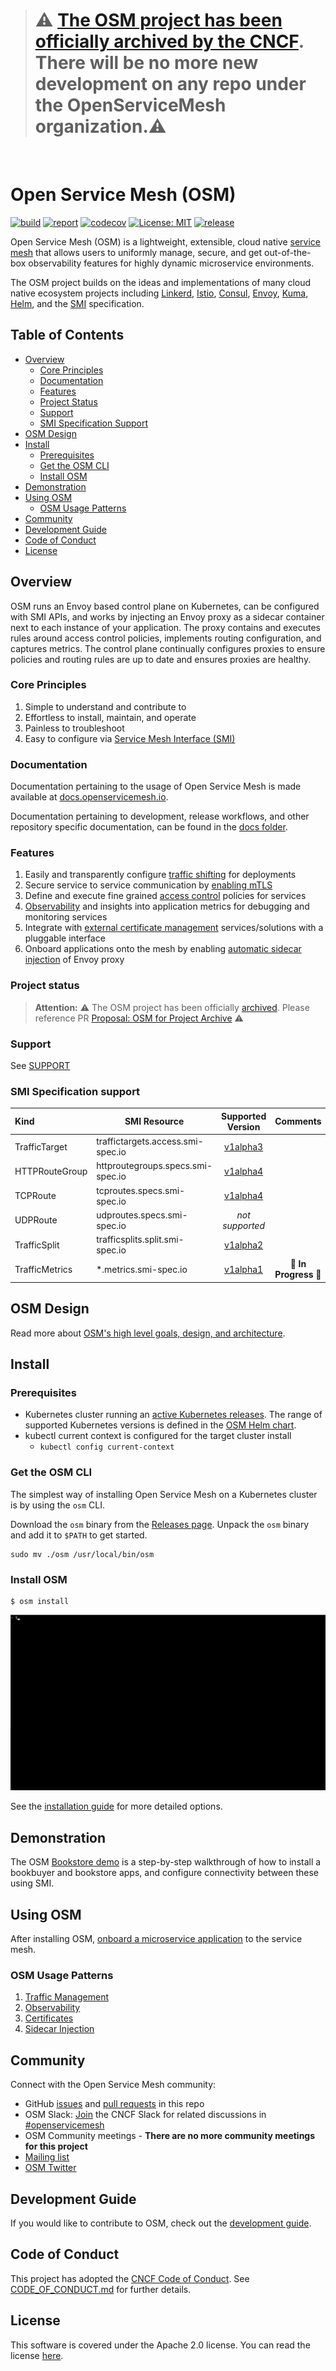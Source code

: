 > # ⚠️ [The OSM project has been officially archived by the CNCF](https://github.com/cncf/toc/pull/1044). There will be no more new development on any repo under the OpenServiceMesh organization.⚠️

<br>

# Open Service Mesh (OSM)

[![build](https://github.com/openservicemesh/osm/workflows/Go/badge.svg)](https://github.com/openservicemesh/osm/actions?query=workflow%3AGo)
[![report](https://goreportcard.com/badge/github.com/openservicemesh/osm)](https://goreportcard.com/report/github.com/openservicemesh/osm)
[![codecov](https://codecov.io/gh/openservicemesh/osm/branch/main/graph/badge.svg)](https://codecov.io/gh/openservicemesh/osm)
[![License: MIT](https://img.shields.io/badge/License-MIT-yellow.svg)](https://github.com/openservicemesh/osm/blob/main/LICENSE)
[![release](https://img.shields.io/github/release/openservicemesh/osm/all.svg)](https://github.com/openservicemesh/osm/releases)

Open Service Mesh (OSM) is a lightweight, extensible, cloud native [service mesh][1] that allows users to uniformly manage, secure, and get out-of-the-box observability features for highly dynamic microservice environments.

The OSM project builds on the ideas and implementations of many cloud native ecosystem projects including [Linkerd](https://github.com/linkerd/linkerd), [Istio](https://github.com/istio/istio), [Consul](https://github.com/hashicorp/consul), [Envoy](https://github.com/envoyproxy/envoy), [Kuma](https://github.com/kumahq/kuma), [Helm](https://github.com/helm/helm), and the [SMI](https://github.com/servicemeshinterface/smi-spec) specification.

## Table of Contents

- [Overview](#overview)
  - [Core Principles](#core-principles)
  - [Documentation](#documentation)
  - [Features](#features)
  - [Project Status](#project-status)
  - [Support](#support)
  - [SMI Specification Support](#smi-specification-support)
- [OSM Design](#osm-design)
- [Install](#install)
  - [Prerequisites](#prerequisites)
  - [Get the OSM CLI](#get-the-osm-cli)
  - [Install OSM](#install-osm)
- [Demonstration](#demonstration)
- [Using OSM](#using-osm)
  - [OSM Usage Patterns](#osm-usage-patterns)
- [Community](#community)
- [Development Guide](#development-guide)
- [Code of Conduct](#code-of-conduct)
- [License](#license)

## Overview

OSM runs an Envoy based control plane on Kubernetes, can be configured with SMI APIs, and works by injecting an Envoy proxy as a sidecar container next to each instance of your application. The proxy contains and executes rules around access control policies, implements routing configuration, and captures metrics. The control plane continually configures proxies to ensure policies and routing rules are up to date and ensures proxies are healthy.

### Core Principles

1. Simple to understand and contribute to
1. Effortless to install, maintain, and operate
1. Painless to troubleshoot
1. Easy to configure via [Service Mesh Interface (SMI)][2]

### Documentation

Documentation pertaining to the usage of Open Service Mesh is made available at [docs.openservicemesh.io](https://docs.openservicemesh.io/).

Documentation pertaining to development, release workflows, and other repository specific documentation, can be found in the [docs folder](/docs).

### Features

1. Easily and transparently configure [traffic shifting][3] for deployments
1. Secure service to service communication by [enabling mTLS](https://docs.openservicemesh.io/docs/guides/certificates/)
1. Define and execute fine grained [access control][4] policies for services
1. [Observability](https://docs.openservicemesh.io/docs/troubleshooting/observability/) and insights into application metrics for debugging and monitoring services
1. Integrate with [external certificate management](https://docs.openservicemesh.io/docs/guides/certificates/) services/solutions with a pluggable interface
1. Onboard applications onto the mesh by enabling [automatic sidecar injection](https://docs.openservicemesh.io/docs/guides/app_onboarding/sidecar_injection/) of Envoy proxy

### Project status

> **Attention:**
> ⚠️ The OSM project has been officially [archived](https://www.cncf.io/archived-projects/). Please reference PR [Proposal: OSM for Project Archive](https://github.com/cncf/toc/pull/1044) ⚠️

### Support

See [SUPPORT](SUPPORT)

### SMI Specification support

| Kind           | SMI Resource                      |                                                          Supported Version                                                           |       Comments        |
| :------------- | --------------------------------- | :----------------------------------------------------------------------------------------------------------------------------------: | :-------------------: |
| TrafficTarget  | traffictargets.access.smi-spec.io |       [v1alpha3](https://github.com/servicemeshinterface/smi-spec/blob/v0.6.0/apis/traffic-access/v1alpha3/traffic-access.md)        |                       |
| HTTPRouteGroup | httproutegroups.specs.smi-spec.io | [v1alpha4](https://github.com/servicemeshinterface/smi-spec/blob/v0.6.0/apis/traffic-specs/v1alpha4/traffic-specs.md#httproutegroup) |                       |
| TCPRoute       | tcproutes.specs.smi-spec.io       |    [v1alpha4](https://github.com/servicemeshinterface/smi-spec/blob/v0.6.0/apis/traffic-specs/v1alpha4/traffic-specs.md#tcproute)    |                       |
| UDPRoute       | udproutes.specs.smi-spec.io       |                                                           _not supported_                                                            |                       |
| TrafficSplit   | trafficsplits.split.smi-spec.io   |        [v1alpha2](https://github.com/servicemeshinterface/smi-spec/blob/v0.6.0/apis/traffic-split/v1alpha2/traffic-split.md)         |                       |
| TrafficMetrics | \*.metrics.smi-spec.io            |      [v1alpha1](https://github.com/servicemeshinterface/smi-spec/blob/v0.6.0/apis/traffic-metrics/v1alpha1/traffic-metrics.md)       | 🚧 **In Progress** 🚧 |

## OSM Design

Read more about [OSM's high level goals, design, and architecture](DESIGN.md).

## Install

### Prerequisites

- Kubernetes cluster running an [active Kubernetes releases](https://kubernetes.io/releases/). The range of supported Kubernetes versions is defined in the [OSM Helm chart](https://github.com/openservicemesh/osm/blob/main/charts/osm/Chart.yaml#L24).
- kubectl current context is configured for the target cluster install
  - `kubectl config current-context`

### Get the OSM CLI

The simplest way of installing Open Service Mesh on a Kubernetes cluster is by using the `osm` CLI.

Download the `osm` binary from the [Releases page](https://github.com/openservicemesh/osm/releases). Unpack the `osm` binary and add it to `$PATH` to get started.

```shell
sudo mv ./osm /usr/local/bin/osm
```

### Install OSM

```shell
$ osm install
```

![OSM Install Demo](img/osm-install-demo-v0.9.2.gif "OSM Install Demo")

See the [installation guide](https://docs.openservicemesh.io/docs/guides/install/) for more detailed options.

## Demonstration

The OSM [Bookstore demo](https://docs.openservicemesh.io/docs/getting_started/install_apps/#deploy-applications) is a step-by-step walkthrough of how to install a bookbuyer and bookstore apps, and configure connectivity between these using SMI.

## Using OSM

After installing OSM, [onboard a microservice application](https://docs.openservicemesh.io/docs/guides/app_onboarding/) to the service mesh.

### OSM Usage Patterns

1. [Traffic Management](https://docs.openservicemesh.io/docs/guides/traffic_management/)
1. [Observability](https://docs.openservicemesh.io/docs/troubleshooting/observability/)
1. [Certificates](https://docs.openservicemesh.io/docs/guides/certificates/)
1. [Sidecar Injection](https://docs.openservicemesh.io/docs/guides/app_onboarding/sidecar_injection/)

## Community

Connect with the Open Service Mesh community:

- GitHub [issues](https://github.com/openservicemesh/osm/issues) and [pull requests](https://github.com/openservicemesh/osm/pulls) in this repo
- OSM Slack: <a href="https://slack.cncf.io/">Join</a> the CNCF Slack for related discussions in <a href="https://cloud-native.slack.com/archives/C018794NV1C">#openservicemesh</a>
- OSM Community meetings - **There are no more community meetings for this project**
- [Mailing list](https://groups.google.com/g/openservicemesh)
- [OSM Twitter](https://twitter.com/openservicemesh)

## Development Guide

If you would like to contribute to OSM, check out the [development guide](docs/development_guide/README.md).

## Code of Conduct

This project has adopted the [CNCF Code of Conduct](https://github.com/cncf/foundation/blob/master/code-of-conduct.md). See [CODE_OF_CONDUCT.md](CODE_OF_CONDUCT.md) for further details.

## License

This software is covered under the Apache 2.0 license. You can read the license [here](LICENSE).

[1]: https://en.wikipedia.org/wiki/Service_mesh
[2]: https://github.com/servicemeshinterface/smi-spec/blob/master/SPEC_LATEST_STABLE.md
[3]: https://docs.openservicemesh.io/docs/guides/traffic_management/traffic_split
[4]: https://docs.openservicemesh.io/docs/getting_started/traffic_policies

